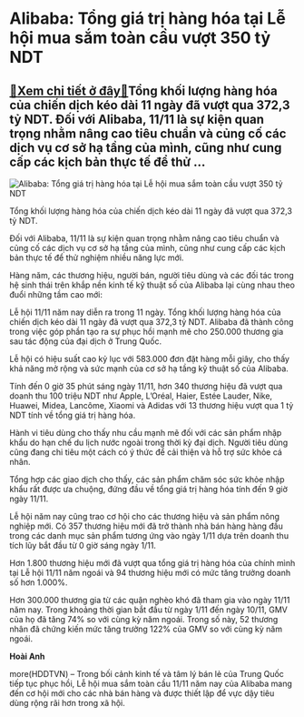 Alibaba: Tổng giá trị hàng hóa tại Lễ hội mua sắm toàn cầu vượt 350 tỷ NDT
==========================================================================

[:gift:Xem chi tiết ở đây:gift:](https://hddtvn.com/alibaba-tong-gia-tri-hang-hoa-tai-le-hoi-mua-sam-toan-cau-vuot-350-ty-ndt/)Tổng khối lượng hàng hóa của chiến dịch kéo dài 11 ngày đã vượt qua 372,3 tỷ NDT. Đối với Alibaba, 11/11 là sự kiện quan trọng nhằm nâng cao tiêu chuẩn và củng cố các dịch vụ cơ sở hạ tầng của mình, cũng như cung cấp các kịch bản thực tế để thử …
------------------------------------------------------------------------------------------------------------------------------------------------------------------------------------------------------------------------------------------------------





![Alibaba: Tổng giá trị hàng hóa tại Lễ hội mua sắm toàn cầu vượt 350 tỷ NDT](https://hddtvn.com/wp-content/uploads/2021/01/2456_IMG_3042-1200x675-3.jpg "Alibaba: Tổng giá trị hàng hóa tại Lễ hội mua sắm toàn cầu vượt 350 tỷ NDT")


Tổng khối lượng hàng hóa của chiến dịch kéo dài 11 ngày đã vượt qua 372,3 tỷ NDT.



Đối với Alibaba, 11/11 là sự kiện quan trọng nhằm nâng cao tiêu chuẩn và củng cố các dịch vụ cơ sở hạ tầng của mình, cũng như cung cấp các kịch bản thực tế để thử nghiệm nhiều năng lực mới.


Hàng năm, các thương hiệu, người bán, người tiêu dùng và các đối tác trong hệ sinh thái trên khắp nền kinh tế kỹ thuật số của Alibaba lại cùng nhau theo đuổi những tầm cao mới:


Lễ hội 11/11 năm nay diễn ra trong 11 ngày. Tổng khối lượng hàng hóa của chiến dịch kéo dài 11 ngày đã vượt qua 372,3 tỷ NDT. Alibaba đã thành công trong việc góp phần tạo ra sự phục hồi mạnh mẽ cho 250.000 thương gia sau tác động của đại dịch ở Trung Quốc.


Lễ hội có hiệu suất cao kỷ lục với 583.000 đơn đặt hàng mỗi giây, cho thấy khả năng mở rộng và sức mạnh của cơ sở hạ tầng kỹ thuật số của Alibaba.


Tính đến 0 giờ 35 phút sáng ngày 11/11, hơn 340 thương hiệu đã vượt qua doanh thu 100 triệu NDT như Apple, L’Oréal, Haier, Estée Lauder, Nike, Huawei, Midea, Lancôme, Xiaomi và Adidas với 13 thương hiệu vượt qua 1 tỷ NDT tính về tổng giá trị hàng hóa.


Hành vi tiêu dùng cho thấy nhu cầu mạnh mẽ đối với các sản phẩm nhập khẩu do hạn chế du lịch nước ngoài trong thời kỳ đại dịch. Người tiêu dùng cũng đang chi tiêu một cách có ý thức để cải thiện và hỗ trợ sức khỏe cá nhân.


Tổng hợp các giao dịch cho thấy, các sản phẩm chăm sóc sức khỏe nhập khẩu rất được ưa chuộng, đứng đầu về tổng giá trị hàng hóa tính đến 9 giờ ngày 11/11.


Lễ hội năm nay cũng trao cơ hội cho các thương hiệu và sản phẩm nông nghiệp mới. Có 357 thương hiệu mới đã trở thành nhà bán hàng hàng đầu trong các danh mục sản phẩm tương ứng vào ngày 1/11 dựa trên doanh thu tích lũy bắt đầu từ 0 giờ sáng ngày 1/11.


Hơn 1.800 thương hiệu mới đã vượt qua tổng giá trị hàng hóa của chính mình tại Lễ hội 11/11 năm ngoái và 94 thương hiệu mới có mức tăng trưởng doanh số hơn 1.000%.


Hơn 300.000 thương gia từ các quận nghèo khó đã tham gia vào ngày 11/11 năm nay. Trong khoảng thời gian bắt đầu từ ngày 1/11 đến ngày 10/11, GMV của họ đã tăng 74% so với cùng kỳ năm ngoái. Trong số này, 52 thương nhân đã chứng kiến ​​mức tăng trưởng 122% của GMV so với cùng kỳ năm ngoái.




**Hoài Anh**



more(HDDTVN) – Trong bối cảnh kinh tế và tâm lý bán lẻ của Trung Quốc tiếp tục phục hồi, Lễ hội mua sắm toàn cầu 11/11 năm nay của Alibaba mang đến cơ hội mới cho các nhà bán hàng và được thiết lập để vực dậy tiêu dùng rộng rãi hơn trong xã hội.

